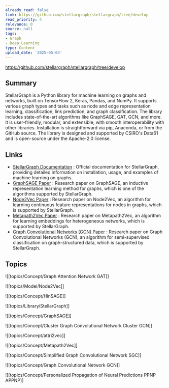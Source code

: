 ```yaml
---
already_read: false
link: https://github.com/stellargraph/stellargraph/tree/develop
read_priority: 4
relevance: 0
source: null
tags:
- Graph
- Deep_Learning
type: Content
upload_date: '2025-05-04'
---
```


https://github.com/stellargraph/stellargraph/tree/develop
## Summary

StellarGraph is a Python library for machine learning on graphs and networks, built on TensorFlow 2, Keras, Pandas, and NumPy. It supports various graph types and tasks such as node and edge representation learning, classification, link prediction, and graph classification. The library includes state-of-the-art algorithms like GraphSAGE, GAT, GCN, and more. It is user-friendly, modular, and extensible, with smooth interoperability with other libraries. Installation is straightforward via pip, Anaconda, or from the GitHub source. The library is designed and supported by CSIRO's Data61 and is open-source under the Apache-2.0 license.
## Links

- [StellarGraph Documentation](https://stellargraph.readthedocs.io) : Official documentation for StellarGraph, providing detailed information on installation, usage, and examples of machine learning on graphs.
- [GraphSAGE Paper](https://arxiv.org/pdf/1706.02216.pdf) : Research paper on GraphSAGE, an inductive representation learning method for graphs, which is one of the algorithms supported by StellarGraph.
- [Node2Vec Paper](https://arxiv.org/pdf/1412.6575.pdf) : Research paper on Node2Vec, an algorithm for learning continuous feature representations for nodes in graphs, which is supported by StellarGraph.
- [Metapath2Vec Paper](https://ericdongyx.github.io/metapath2vec/m2v.html) : Research paper on Metapath2Vec, an algorithm for learning embeddings for heterogeneous networks, which is supported by StellarGraph.
- [Graph Convolutional Networks (GCN) Paper](https://arxiv.org/abs/1609.02907) : Research paper on Graph Convolutional Networks (GCN), an algorithm for semi-supervised classification on graph-structured data, which is supported by StellarGraph.

## Topics

![[topics/Concept/Graph Attention Network GAT]]

![[topics/Model/Node2Vec]]

![[topics/Concept/HinSAGE]]

![[topics/Library/StellarGraph]]

![[topics/Concept/GraphSAGE]]

![[topics/Concept/Cluster Graph Convolutional Network Cluster GCN]]

![[topics/Concept/attri2vec]]

![[topics/Concept/Metapath2Vec]]

![[topics/Concept/Simplified Graph Convolutional Network SGC]]

![[topics/Concept/Graph Convolutional Network GCN]]

![[topics/Concept/Personalized Propagation of Neural Predictions PPNP APPNP]]